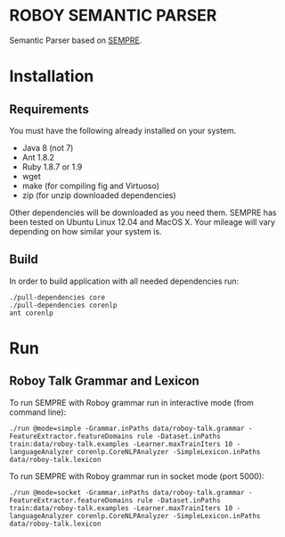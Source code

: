 # ROBOY SEMANTIC PARSER

Semantic Parser based on [SEMPRE](https://nlp.stanford.edu/software/sempre/).

# Installation

## Requirements

You must have the following already installed on your system.

- Java 8 (not 7)
- Ant 1.8.2
- Ruby 1.8.7 or 1.9
- wget
- make (for compiling fig and Virtuoso)
- zip (for unzip downloaded dependencies)

Other dependencies will be downloaded as you need them. SEMPRE has been tested
on Ubuntu Linux 12.04 and MacOS X.  Your mileage will vary depending on how
similar your system is.

## Build

In order to build application with all needed dependencies run:
```
./pull-dependencies core
./pull-dependencies corenlp
ant corenlp
```

# Run

## Roboy Talk Grammar and Lexicon

To run SEMPRE with Roboy grammar run in interactive mode (from command line):
```
./run @mode=simple -Grammar.inPaths data/roboy-talk.grammar -FeatureExtractor.featureDomains rule -Dataset.inPaths train:data/roboy-talk.examples -Learner.maxTrainIters 10 -languageAnalyzer corenlp.CoreNLPAnalyzer -SimpleLexicon.inPaths data/roboy-talk.lexicon
```

To run SEMPRE with Roboy grammar run in socket mode (port 5000):
```
./run @mode=socket -Grammar.inPaths data/roboy-talk.grammar -FeatureExtractor.featureDomains rule -Dataset.inPaths train:data/roboy-talk.examples -Learner.maxTrainIters 10 -languageAnalyzer corenlp.CoreNLPAnalyzer -SimpleLexicon.inPaths data/roboy-talk.lexicon
```

